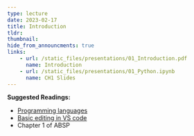 ```yaml
---
type: lecture
date: 2023-02-17
title: Introduction
tldr: 
thumbnail: 
hide_from_announcments: true
links: 
    - url: /static_files/presentations/01_Introduction.pdf
      name: Introduction
    - url: /static_files/presentations/01_Python.ipynb
      name: CH1 Slides 
---
```

**Suggested Readings:**
- [Programming languages](https://github.com/phonchi/nsysu-math105A/blob/master/static_files/presentations/03_Basic_structure.ipynb)
- [Basic editing in VS code](https://code.visualstudio.com/docs/datascience/jupyter-notebooks#_table-of-contents)
- Chapter 1 of ABSP

